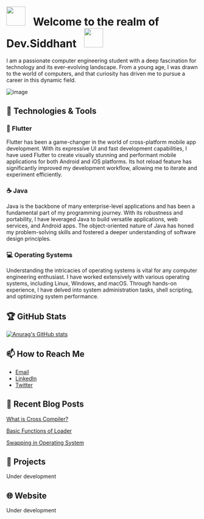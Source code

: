 <!--
**flutter-siddhant/flutter-siddhant** is a ✨ _special_ ✨ repository because its `README.md` (this file) appears on your GitHub profile.

Here are some ideas to get you started:

- 🔭 I’m currently working on ...
- 🌱 I’m currently learning ...
- 👯 I’m looking to collaborate on ...
- 🤔 I’m looking for help with ...
- 💬 Ask me about ...
- 📫 How to reach me: ...
- 😄 Pronouns: ...
- ⚡ Fun fact: ...
-->

# <img src="https://user-images.githubusercontent.com/74038190/213844263-a8897a51-32f4-4b3b-b5c2-e1528b89f6f3.png" width="50px" /> &nbsp; Welcome to the realm of Dev.Siddhant &nbsp; <img src="https://user-images.githubusercontent.com/74038190/213844263-a8897a51-32f4-4b3b-b5c2-e1528b89f6f3.png" width="50px" />

I am a passionate computer engineering student with a deep fascination for technology and its ever-evolving landscape. From a young age, I was drawn to the world of computers, and that curiosity has driven me to pursue a career in this dynamic field.

![image](https://github.com/flutter-siddhant/Dev.Siddhant/assets/155568644/d22f5293-3986-42a4-ab87-9c97464fc7f8)



## 🔧 Technologies & Tools

### 📱 Flutter

Flutter has been a game-changer in the world of cross-platform mobile app development. With its expressive UI and fast development capabilities, I have used Flutter to create visually stunning and performant mobile applications for both Android and iOS platforms. Its hot reload feature has significantly improved my development workflow, allowing me to iterate and experiment efficiently.

### ☕ Java
Java is the backbone of many enterprise-level applications and has been a fundamental part of my programming journey. With its robustness and portability, I have leveraged Java to build versatile applications, web services, and Android apps. The object-oriented nature of Java has honed my problem-solving skills and fostered a deeper understanding of software design principles.

### 💻 Operating Systems
Understanding the intricacies of operating systems is vital for any computer engineering enthusiast. I have worked extensively with various operating systems, including Linux, Windows, and macOS. Through hands-on experience, I have delved into system administration tasks, shell scripting, and optimizing system performance.


## 🏆 GitHub Stats

[![Anurag's GitHub stats](https://github-readme-stats.vercel.app/api?username=flutter-siddhant)](https://github.com/flutter-siddhant/github-readme-stats)

## 📫 How to Reach Me

- [Email](mailto:satkarsiddhant03@gmail.com)
- [LinkedIn](https://www.linkedin.com/in/siddhant-satkar/)
- [Twitter](https://twitter.com/satkar_siddhant)

## 📝 Recent Blog Posts

[What is Cross Compiler?](https://www.geeksforgeeks.org/what-is-cross-compiler/)

[Basic Functions of Loader](https://www.geeksforgeeks.org/basic-functions-of-loader/)

[Swapping in Operating System](https://www.geeksforgeeks.org/swapping-in-operating-system/)


## 🚀 Projects

Under development

## 🌐 Website

Under development
